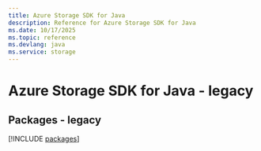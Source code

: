 ```yaml
---
title: Azure Storage SDK for Java
description: Reference for Azure Storage SDK for Java
ms.date: 10/17/2025
ms.topic: reference
ms.devlang: java
ms.service: storage
---
```

# Azure Storage SDK for Java - legacy
## Packages - legacy
[!INCLUDE [packages](storage-index.md)]